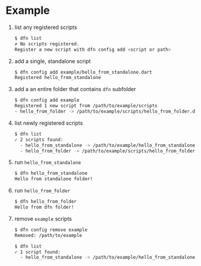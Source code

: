 # Example

1. list any registered scripts

    ```sh
    $ dfn list
    ✗ No scripts registered.
    Register a new script with dfn config add <script or path>
    ```

2. add a single, standalone script

    ```sh
    $ dfn config add example/hello_from_standalone.dart
    Registered hello_from_standalone
    ```

3. add a an entire folder that contains `dfn` subfolder

    ```sh
    $ dfn config add example
    Registered 1 new script from /path/to/example/scripts
    - hello_from_folder -> /path/to/example/scripts/hello_from_folder.dart
    ```

4. list newly registered scripts

    ```sh
    $ dfn list
    ✓ 2 scripts found:
      - hello_from_standalone -> /path/to/example/hello_from_standalone.dart
      - hello_from_folder -> /path/to/example/scripts/hello_from_folder.dart
    ```

5. run `hello_from_standalone`

    ```sh
    $ dfn hello_from_standalone
    Hello from standalone folder!
    ```

6. run `hello_from_folder`

    ```sh
    $ dfn hello_from_folder
    Hello from dfn folder!
    ```

6. remove `example` scripts

    ```sh
    $ dfn config remove example
    Removed: /path/to/example

    $ dfn list
    ✓ 1 script found:
      - hello_from_standalone -> /path/to/example/hello_from_standalone.dart
    ```
